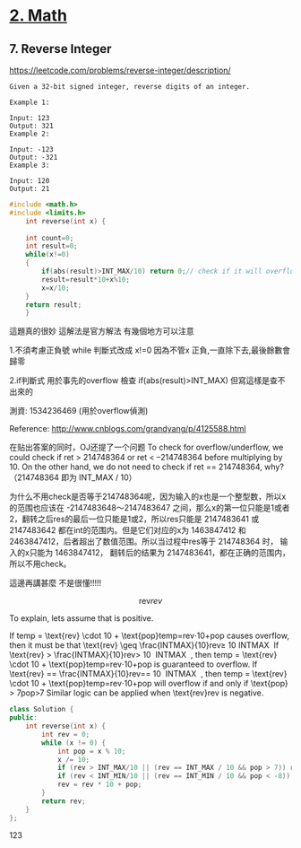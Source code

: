 # [2. Math](/math.md)


## 7. Reverse Integer
https://leetcode.com/problems/reverse-integer/description/

    Given a 32-bit signed integer, reverse digits of an integer.
    
    Example 1:
    
    Input: 123
    Output: 321
    Example 2:
    
    Input: -123
    Output: -321
    Example 3:
    
    Input: 120
    Output: 21


```c
#include <math.h>
#include <limits.h>
    int reverse(int x) {
        
    int count=0;
    int result=0;
    while(x!=0)
    {
        if(abs(result)>INT_MAX/10) return 0;// check if it will overflow after reverse 
        result=result*10+x%10;
        x=x/10;
    } 
    return result;
    }
```


這題真的很妙  這解法是官方解法 有幾個地方可以注意

1.不須考慮正負號 while 判斷式改成  x!=0
因為不管x 正負,一直除下去,最後餘數會歸零

2.if判斷式 
用於事先的overflow 檢查
if(abs(result)>INT_MAX)  但寫這樣是查不出來的  

測資:
1534236469  (用於overflow偵測)

Reference:
http://www.cnblogs.com/grandyang/p/4125588.html

在贴出答案的同时，OJ还提了一个问题 To check for overflow/underflow, we could check if ret > 214748364 or ret < –214748364 before multiplying by 10. On the other hand, we do not need to check if ret == 214748364, why? （214748364 即为 INT_MAX / 10）

为什么不用check是否等于214748364呢，因为输入的x也是一个整型数，所以x的范围也应该在 -2147483648～2147483647 之间，那么x的第一位只能是1或者2，翻转之后res的最后一位只能是1或2，所以res只能是 2147483641 或 2147483642 都在int的范围内。但是它们对应的x为 1463847412 和 2463847412，后者超出了数值范围。所以当过程中res等于 214748364 时， 输入的x只能为 1463847412， 翻转后的结果为 2147483641，都在正确的范围内，所以不用check。


這邊再講甚麼 不是很懂!!!!!


$$
\text{rev}rev
$$


To explain, lets assume that  is positive.

If temp = \text{rev} \cdot 10 + \text{pop}temp=rev⋅10+pop causes overflow, then it must be that \text{rev} \geq \frac{INTMAX}{10}rev≥
​10
​
​INTMAX
​​ 
If \text{rev} > \frac{INTMAX}{10}rev>
​10
​
​INTMAX
​​ , then temp = \text{rev} \cdot 10 + \text{pop}temp=rev⋅10+pop is guaranteed to overflow.
If \text{rev} == \frac{INTMAX}{10}rev==
​10
​
​INTMAX
​​ , then temp = \text{rev} \cdot 10 + \text{pop}temp=rev⋅10+pop will overflow if and only if \text{pop} > 7pop>7
Similar logic can be applied when \text{rev}rev is negative.
```c++
class Solution {
public:
    int reverse(int x) {
        int rev = 0;
        while (x != 0) {
            int pop = x % 10;
            x /= 10;
            if (rev > INT_MAX/10 || (rev == INT_MAX / 10 && pop > 7)) return 0;
            if (rev < INT_MIN/10 || (rev == INT_MIN / 10 && pop < -8)) return 0;
            rev = rev * 10 + pop;
        }
        return rev;
    }
};

```




123

